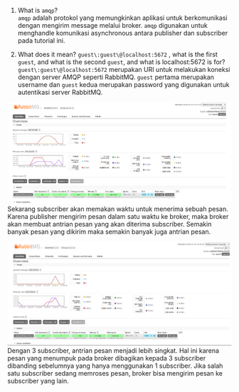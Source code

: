 1. What is `amqp`?  
    `amqp` adalah protokol yang memungkinkan aplikasi untuk berkomunikasi dengan mengirim message melalui broker. `amqp` digunakan untuk menghandle komunikasi asynchronous antara publisher dan subscriber pada tutorial ini.  


2. What does it mean? `guest\:guest\@localhost:5672` , what is the first `guest`, and what
is the second `guest`, and what is localhost:5672 is for?  
    `guest\:guest\@localhost:5672` merupakan URI untuk melakukan koneksi dengan server AMQP seperti RabbitMQ. `guest` pertama merupakan username dan `guest` kedua merupakan password yang digunakan untuk autentikasi server RabbitMQ.



![](./img/slow%20subscriber.png)  
Sekarang subscriber akan memakan waktu untuk menerima sebuah pesan. Karena publisher mengirim pesan dalam satu waktu ke broker, maka broker akan membuat antrian pesan yang akan diterima subscriber. Semakin banyak pesan yang dikirim maka semakin banyak juga antrian pesan.  



![](./img/three%20subs.png)  
Dengan 3 subscriber, antrian pesan menjadi lebih singkat. Hal ini karena pesan yang menumpuk pada broker dibagikan kepada 3 subscriber dibanding sebelumnya yang hanya menggunakan 1 subscriber. Jika salah satu subscriber sedang memroses pesan, broker bisa mengirim pesan ke subscriber yang lain.